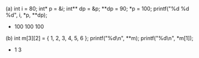 (a)
int i = 80;
int* p = &i;
int** dp = &p;
**dp = 90;
*p = 100;
printf("%d %d %d", i, \*p, \*\*dp);

- 100 100 100

(b)
int m[3][2] = { 1, 2, 3, 4, 5, 6 };
printf("%d\n", \**m);
printf("%d\n", *m[1]);

- 1 3
